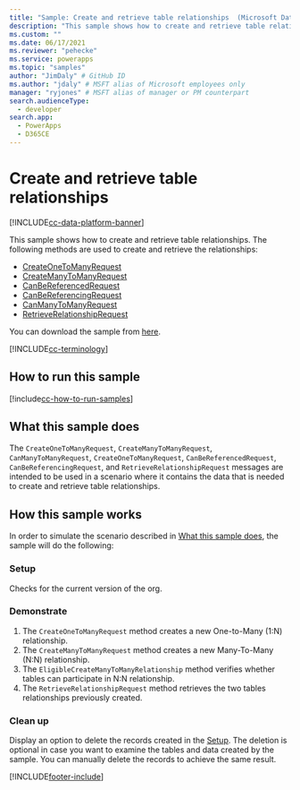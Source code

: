```yaml
---
title: "Sample: Create and retrieve table relationships  (Microsoft Dataverse) | Microsoft Docs" # Intent and product brand in a unique string of 43-59 chars including spaces
description: "This sample shows how to create and retrieve table relationships." # 115-145 characters including spaces. This abstract displays in the search result.
ms.custom: ""
ms.date: 06/17/2021
ms.reviewer: "pehecke"
ms.service: powerapps
ms.topic: "samples"
author: "JimDaly" # GitHub ID
ms.author: "jdaly" # MSFT alias of Microsoft employees only
manager: "ryjones" # MSFT alias of manager or PM counterpart
search.audienceType: 
  - developer
search.app: 
  - PowerApps
  - D365CE
---
```


# Create and retrieve table relationships

[!INCLUDE[cc-data-platform-banner](../../../../includes/cc-data-platform-banner.md)]

This sample shows how to create and retrieve table relationships. The following methods are used to create and retrieve the relationships:

- [CreateOneToManyRequest](/dotnet/api/microsoft.xrm.sdk.messages.createonetomanyrequest?view=dynamics-general-ce-9)
- [CreateManyToManyRequest](/dotnet/api/microsoft.xrm.sdk.messages.createmanytomanyrequest?view=dynamics-general-ce-9)
- [CanBeReferencedRequest](/dotnet/api/microsoft.xrm.sdk.messages.canbereferencedrequest?view=dynamics-general-ce-9)
- [CanBeReferencingRequest](/dotnet/api/microsoft.xrm.sdk.messages.canbereferencingrequest?view=dynamics-general-ce-9)
- [CanManyToManyRequest](/dotnet/api/microsoft.xrm.sdk.messages.canmanytomanyrequest?view=dynamics-general-ce-9)
- [RetrieveRelationshipRequest](/dotnet/api/microsoft.xrm.sdk.messages.retrieverelationshiprequest?view=dynamics-general-ce-9)

You can download the sample from [here](https://github.com/microsoft/PowerApps-Samples/tree/master/cds/orgsvc/C%23/CreateRetrieveEntityRelationships).

[!INCLUDE[cc-terminology](../../includes/cc-terminology.md)]

## How to run this sample

[!include[cc-how-to-run-samples](../../includes/cc-how-to-run-samples.md)]

## What this sample does

The `CreateOneToManyRequest`, `CreateManyToManyRequest`, `CanManyToManyRequest`, `CreateOneToManyRequest`, `CanBeReferencedRequest`, `CanBeReferencingRequest`, and `RetrieveRelationshipRequest` messages are intended to be used in a scenario where it contains the data that is needed to create and retrieve table relationships.

## How this sample works

In order to simulate the scenario described in [What this sample does](#what-this-sample-does), the sample will do the following:

### Setup

Checks for the current version of the org.

### Demonstrate

1. The `CreateOneToManyRequest` method creates a new One-to-Many (1:N) relationship. 
2. The `CreateManyToManyRequest` method creates a new Many-To-Many (N:N) relationship.
3. The `EligibleCreateManyToManyRelationship` method verifies whether tables can participate in N:N relationship.
4. The `RetrieveRelationshipRequest` method retrieves the two tables relationships previously created.


### Clean up

Display an option to delete the records created in the [Setup](#setup). The deletion is optional in case you want to examine the tables and data created by the sample. You can manually delete the records to achieve the same result.


[!INCLUDE[footer-include](../../../../includes/footer-banner.md)]